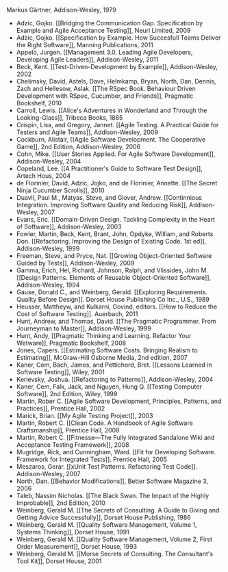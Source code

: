 Markus Gärtner, Addison-Wesley, 1979

- Adzic, Gojko. [[Bridging the Communication Gap. Specification by Example and Agile Acceptance Testing]], Neuri Limited, 2009
- Adzic, Gojko. [[Specification by Example. How Succesfull Teams Deliver the Right Software]], Manning Publications, 2011
- Appelo, Jurgen. [[Management 3.0. Leading Agile Developers, Developing Agile Leaders]], Addison-Wesley, 2011
- Beck, Kent. [[Test-Driven-Development by Example]], Addison-Wesley, 2002
- Chelimsky, David, Astels, Dave, Helmkamp, Bryan, North, Dan, Dennis, Zach and Hellesow, Aslak. [[The RSpec Book. Behaviour Driven Development with RSpec, Cucumber, and Friends]], Pragmatic Bookshelf, 2010
- Carroll, Lewis. [[Alice's Adventures in Wonderland and Through the Looking-Glass]], Tribeca Books, 1865
- Crispin, Lisa, and Gregory, Jannet. [[Agile Testing. A Practical Guide for Testers and Agile Teams]], Addison-Wesley, 2009
- Cockburn, Alistair, [[Agile Software Development. The Cooperative Game]], 2nd Edition, Addison-Wesley, 2006
- Cohn, Mike. [[User Stories Applied. For Agile Software Development]], Addison-Wesley, 2004
- Copeland, Lee. [[A Practitioner's Guide to Software Test Design]], Artech Hous, 2004
- de Florinier, David, Adzic, Jojko, and de Florinier, Annette. [[The Secret Ninja Cucumber Scrolls]], 2010
- Duavll, Paul M., Matyas, Steve, and Glover, Andrew. [[Continnious Integration. Improving Software Quality and Reducing Risk]], Addison-Wesley, 2007
- Evans, Eric. [[Domain-Driven Design. Tackling Complexity in the Heart of Software]], Addison-Wesley, 2003
- Fowler, Martin, Beck, Kent, Brant, John, Opdyke, William, and Roberts Don. [[Refactoring. Improving the Design of Existing Code. 1st ed]], Addison-Wesley, 1999
- Freeman, Steve, and Pryce, Nat. [[Growing Object-Oriented Software Guided by Tests]], Addison-Wesley, 2009
- Gamma, Erich, Hel, Richard, Johnson, Ralph, and Vlissides, John M. [[Design Patterns. Elements of Reusable Object-Oriented Software]], Addison-Wesley, 1994
- Gause, Donald C., and Weinberg, Gerald. [[Exploring Requirements. Quality Before Design]]. Dorset House Publishing Co Inc., U.S., 1989
- Heusser, Mattheyw, and Kulkarni, Govind, editors. [[How to Reduce the Cost of Software Testing]]. Auerbach, 2011
- Hunt, Andrew, and Thomas, David. [[The Pragmatic Programmer. From Journeyman to Master]], Addison-Wesley, 1999
- Hunt, Andy, [[Pragmatic Thinking and Learning. Refactor Your Wetware]], Pragmatic Bookshelf, 2008
- Jones, Capers. [[Estimating Software Costs. Bringing Realism to Estimating]], McGraw-Hill Osborne Media, 2nd edition, 2007
- Kaner, Cem, Bach, James, and Pettichord, Bret. [[Lessons Learned in Software Testing]], Wiley, 2001
- Kerievsky, Joshua. [[Refactoring to Patterns]], Addison-Wesley, 2004
- Kaner, Cem, Falk, Jack, and Nguyen, Hung Q. [[Testing Computer Software]], 2nd Edition, Wiley, 1999
- Martin, Rober C. [[Agile Software Development, Principles, Patterns, and Practices]], Prentice Hall, 2002
- Marick, Brian. [[My Agile Testing Project]], 2003
- Martin, Robert C. [[Clean Code. A Handbook of Agile Software Craftsmanship]], Prentice Hall, 2008
- Martin, Robert C. [[Fitnesse—The Fully Integrated Sandalone Wiki and Acceptance Testing Framework]], 2008
- Mugridge, Rick, and Cunningham, Ward. [[Fit for Developing Software. Framework for Integrated Tests]]. Prentice Hall, 2005
- Meszaros, Gerar. [[xUnit Test Patterns. Refactoring Test Code]]. Addison-Wesley, 2007
- North, Dan. [[Behavior Modifications]], Better Software Magazine 3, 2006
- Taleb, Nassim Nicholas. [[The Black Swan. The Impact of the Highly Improbable]], 2nd Edition, 2010
- Weinberg, Gerald M. [[The Secrets of Consulting. A Guide to Giving and Getting Advice Successfully]], Dorset House Publishing, 1986
- Weinberg, Gerald M. [[Quality Software Management, Volume 1, Systems Thinking]], Dorset House, 1991
- Weinberg, Gerald M. [[Quality Software Management, Volume 2, First Order Measurement]], Dorset House, 1993
- Weinberg, Gerald M. [[Morse Secrets of Consulting. The Consultant's Tool Kit]], Dorset House, 2001